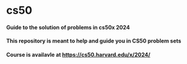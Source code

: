 # cs50
#### Guide to the solution of problems in cs50x 2024
#### This repository is meant to help and guide you in CS50 problem sets
#### Course is availavle at <https://cs50.harvard.edu/x/2024/>
